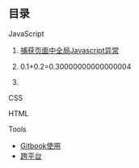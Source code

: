 ## 目录

JavaScript

1. [捕获页面中全局Javascript异常](#)
2. 0.1+0.2=0.30000000000000004

3. 
CSS

HTML

Tools

* [Gitbook使用](/docs/gitbook.md)
* [跨平台](/docs/kua-ping-tai.md)




